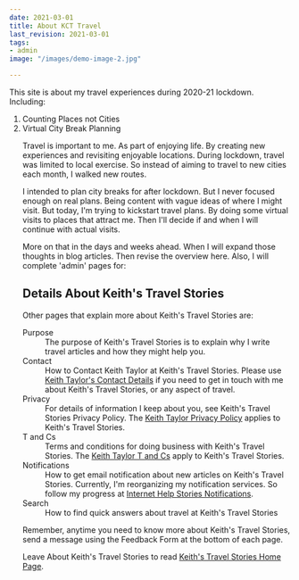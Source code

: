 ```yaml
---
date: 2021-03-01
title: About KCT Travel
last_revision: 2021-03-01
tags:
- admin
image: "/images/demo-image-2.jpg"

---
```

This site is about my travel experiences during 2020-21 lockdown. Including:<ol>
<li>Counting Places not Cities</li>
<li>Virtual City Break Planning</li>

Travel is important to me. As part of enjoying life. By creating new experiences and revisiting enjoyable locations. During lockdown, travel was limited to local exercise. So instead of aiming to travel to new cities each month, I walked new routes.

I intended to plan city breaks for after lockdown. But I never focused enough on real plans. Being content with vague ideas of where I might visit. But today, I'm trying to kickstart travel plans. By doing some virtual visits to places that attract me. Then I'll decide if and when I will continue with actual visits.

More on that in the days and weeks ahead. When I will expand those thoughts in blog articles. Then revise the overview here. Also, I will complete 'admin' pages for:

<h2 id="details">Details About Keith's Travel Stories</h2>
Other pages that explain more about Keith's Travel Stories are:
<dl>

<dt id="intent">Purpose </dt><dd>The purpose of Keith's Travel Stories is to explain why I write travel articles and how they might help you.</dd>
<dt id="contact">Contact </a></dt><dd>How to Contact Keith Taylor at Keith's Travel Stories. Please use <a href="https://keith.1drous.me/contact/">Keith Taylor's Contact Details</a> if you need to get in touch with me about Keith's Travel Stories, or any aspect of travel.</dd>
<dt id="privacy">Privacy </dt><dd>For details of information I keep about you, see Keith's Travel Stories Privacy Policy. The <a href="https://keith.1drous.me/privacy-policy/">Keith Taylor Privacy Policy</a> applies to Keith's Travel Stories.</dd>
<dt id="terms">T and Cs </dt><dd>Terms and conditions for doing business with Keith's Travel Stories. The <a href="https://keith.1drous.me/terms-and-conditions/">Keith Taylor T and Cs</a> apply to Keith's Travel Stories.</dd>
<dt id="updates">Notifications </dt><dd>How to get email notification about new articles on Keith's Travel Stories. Currently, I'm reorganizing my notification services. So follow my progress at <a href="https://keith.1drous.me/notifications/">Internet Help Stories Notifications</a>.</dd>
<dt id="search">Search </dt><dd>How to find quick answers about travel at Keith's Travel Stories</dd>
</dl>

Remember, anytime you need to know more about Keith's Travel Stories, send a message using the Feedback Form at the bottom of each page.

Leave About Keith's Travel Stories to read <a href="/">Keith's Travel Stories Home Page</a>.
